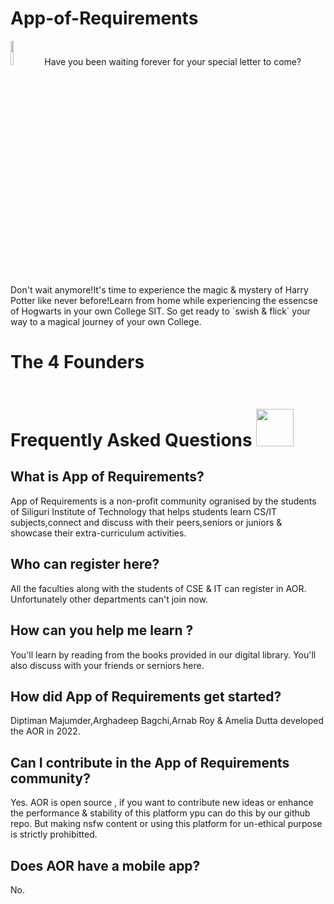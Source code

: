# App-of-Requirements 

<p> <img src='https://i.pinimg.com/564x/c6/85/7a/c6857a6e89e75a18c7cd247b0d050115.jpg' width=10% height=10%>
  Have you been waiting forever for your special letter to come? Don't wait anymore!It's time to experience the magic & mystery of Harry Potter like never before!Learn from home while experiencing the essencse of Hogwarts in your own College SIT. So get ready to `swish & flick` your way to a magical journey of your own College.</p>
            </div>
            <div id="founder">
                <h1>The 4 Founders</h1>
                <div class="container">
                    <div class="d1"><a href="https://www.linkedin.com/in/diptiman-majumdar-693769194/" target="_blank"><img src="/resources/img/38.png" alt=""></a></div>
                    <div class="d2"><a href="https://www.linkedin.com/in/arghadip-bagchi-460480176/" target="_blank"><img src="/resources/img/46.png" alt=""></a></div>
                    <div class="d3"><a href="https://www.linkedin.com/in/arnab-roy-0067221a1/" target="_blank"><img src="/resources/img/47.png" alt=""></a></div>
                    <div class="d4"><a href="https://www.linkedin.com/in/amelia-dutta-40bb8a17b/" target="_blank"><img src="/resources/img/51.png" alt=""></a></div>
                  </div>
            <div id="faq">
                <h1>Frequently Asked Questions <img src="https://flyclipart.com/thumb2/harry-potter-harry-potter-potterhead-850861.png" width= 60px height=60px></h1>
                <h2>What is App of Requirements?</h2>
                <p>App of Requirements is a non-profit community ogranised by the students of Siliguri Institute of Technology that helps students learn CS/IT subjects,connect and discuss with their peers,seniors or juniors & showcase their extra-curriculum activities.</p>
                <h2>Who can register here?</h2>
                <p>All the faculties along with the students of CSE & IT can register in AOR. Unfortunately other departments can't join now.</p>
                <h2>How can you help me learn ?</h2>
                <p>You'll learn by reading from the books provided in our digital library. You'll also discuss with your friends or serniors here.</p>
                <h2>How did App of Requirements get started?</h2>
                <p>Diptiman Majumder,Arghadeep Bagchi,Arnab Roy & Amelia Dutta developed the AOR in 2022.</p>
                <h2>Can I contribute in the App of Requirements community?</h2>
                <p>Yes. AOR is open source , if you want to contribute new ideas or enhance the performance & stability of this platform ypu can do this by our github repo. But making nsfw content or using this platform for un-ethical purpose is strictly prohibitted.</p>
                <h2>Does AOR have a mobile app?</h2>
                <p>No.</p>
